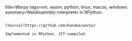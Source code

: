 title=Warpy
tags=vm, wasm, python, linux, macos, windows
summary=WebAssembly interpreter in RPython.
~~~~~~

[Source](https://github.com/kanaka/warpy)

Implemented in RPython. JIT-compiled.
